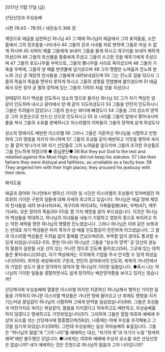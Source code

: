 2017년 11월 17일 (금)

산당신앙과 우상숭배



시편 78:43 - 78:55 / 새찬송가 366 장


재앙으로 애굽을 심판하신 하나님
43 그 때에 하나님이 애굽에서 그의 표적들을, 소안 들에서 그의 징조들을 나타내사 44 그들의 강과 시내를 피로 변하여 그들로 마실 수 없게 하시며 45 쇠파리 떼를 그들에게 보내어 그들을 물게 하시고 개구리를 보내어 해하게 하셨으며 46 그들의 토산물을 황충에게 주셨고 그들이 수고한 것을 메뚜기에게 주셨으며 47 그들의 포도나무를 우박으로, 그들의 뽕나무를 서리로 죽이셨으며 48 그들의 가축을 우박에, 그들의 양 떼를 번갯불에 넘기셨으며 49 그의 맹렬한 노여움과 진노와 분노와 고난 곧 재앙의 천사들을 그들에게 내려보내셨으며 50 그는 진노로 길을 닦으사 그들의 목숨이 죽음을 면하지 못하게 하시고 그들의 생명을 전염병에 붙이셨으며 51 애굽에서 모든 장자 곧 함의 장막에 있는 그들의 기력의 처음 것을 치셨으나

양떼같이 자기 백성을 인도하사 성소의 땅으로 들이신 하나님
52 그가 자기 백성은 양 같이 인도하여 내시고 광야에서 양 떼 같이 지도하셨도다 53 그들을 안전히 인도하시니 그들은 두려움이 없었으나 그들의 원수는 바다에 빠졌도다 54 그들을 그의 성소의 영역 곧 그의 오른손으로 만드신 산으로 인도하시고 55 또 나라를 그들의 앞에서 쫓아내시며 줄을 쳐서 그들의 소유를 분배하시고 이스라엘의 지파들이 그들의 장막에 살게 하셨도다

성소의 땅에서도 배반한 이스라엘
56 그러나 그들은 지존하신 하나님을 시험하고 반항하여 그의 명령을 지키지 아니하며 57
그들의 조상들 같이 배반하고 거짓을 행하여 속이는 활 같이 빗나가서 58 자기 산당들로 그의 노여움을 일으키며 그들의 조각한 우상들로 그를 진노하게 하였으매
● 중심문단● 56 But they put God to the test and rebelled against the Most High; they did not keep his statutes. 57 Like their fathers they were disloyal and faithless, as unreliable as a faulty bow. 58 They angered him with their high places; they aroused his jealousy with their idols.

해석도움





애굽과 광야와 가나안에서 행하신 기이한 일
시인은 이스라엘의 조상들이 잊어버렸던 여호와의 기이한 구원의 일들에 대해 자세히 회고하고 있습니다. 하나님은 애굽 땅에 재앙의 천사들을 내려 보내사피(44), 개구리와 파리(45), 가축돌림병(48), 우박(47), 메뚜기(46), 모든 장자의 죽음(50-51)등 열 가지 재앙을 쏟아 부으셨습니다. 이것은 하나님의 백성들을 학대하고, 하나님의 자녀들을 내놓기 거절하고 영원히 종으로 부리려고 하는 악한 세력을 향한 하나님의 맹렬한 진노였습니다. 그러나 하나님은 이와 같은 보복과는 반대로 자기 백성들은 마치 목자가 양 떼를 인도함같이 안전하게 이끄셨습니다. 그 결과 이스라엘 백성들은 두려움 없이 홍해를 건넜으며(53), 부족함 없이 광야도 통과할 수 있게 되었습니다(52-53). 뿐만 아니라 하나님은 그들을 “성소의 영역” 곧 당신의 권능의 말씀이 실현될 시온 산이 있는 가나안 땅으로 인도해 들이셨고(54), 그곳에 있는 대적들은 쫓아내시고(55상), 자기 백성에게는 각각에게 기업을 주사 안식할 수 있게 하셨습니다(55하). 죄악된 세상에서의 구원과, 연단의 광야에서의 인도와, 축복의 가나안에서의 기업은 성도가 결코 망각하지 않아야 할 하나님의 기이한 일들입니다.
●혹시 나는 하나님의 기이한 일들을 경험하면서도 쉽게 망각하는 배은망덕함을 보이고 있지는 않습니까?

산당제사와 우상숭배에 열중한 이스라엘
하지만 지존하신 하나님께서 행하신 기이한 일들을 기억하지 아니한 이스라엘 백성들은 가나안 땅에 들어오고 난 후에도 명령을 지키기는커녕 끊임없이 하나님의 시험하며 그에게 반역을 일삼았습니다(56). 그들은 조상들과 마찬가지로 속이는 화살같이, 말씀을 지키겠다고 약속하고도 배반하고, 우상숭배를 하지 않겠다고 맹세하고도 거짓되었습니다(57). 그리하여 그들은 점점 여호와 예배에 우상의 요소를 섞는 산당제사에 열중했으며(58상), 나중에는 아예 우상을 조각해놓고 그것을 섬기게 되었습니다(58하). 그런데 우상숭배는 실상 자아숭배의 표출입니다. 그들은 “하나님의 말씀”과 “그의 나라”를 예배하는 대신, “자기의 뜻”과 자기가 누릴 “현세의 쾌락”에만 몰두했던 것입니다.
●나에게는 여호와 예배에 우상의 요소를 섞은 산당신앙은 없습니까? 내가 예배하는 것은 진정으로 하나님의 말씀과 그의 나라입니까?